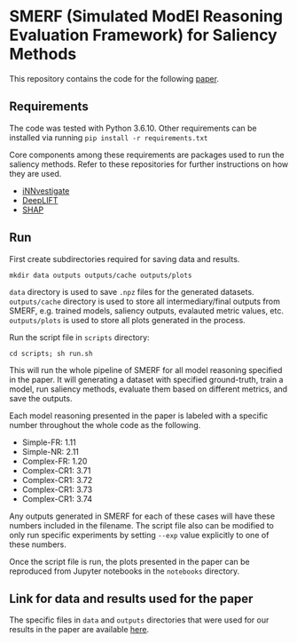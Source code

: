 # SMERF (**S**imulated **M**od**E**l **R**easoning Evaluation **F**ramework) for Saliency Methods

This repository contains the code for the following [paper](https://arxiv.org/abs/2105.06506).

## Requirements

The code was tested with Python 3.6.10. Other requirements can be installed via running ```pip install -r requirements.txt```

Core components among these requirements are packages used to run the saliency methods. 
Refer to these repositories for further instructions on how they are used. 
* [iNNvestigate](https://github.com/albermax/innvestigate)
* [DeepLIFT](https://github.com/kundajelab/deeplift)
* [SHAP](https://github.com/slundberg/shap)

## Run

First create subdirectories required for saving data and results.

```mkdir data outputs outputs/cache outputs/plots```

`data` directory is used to save `.npz` files for the generated datasets.
`outputs/cache` directory is used to store all intermediary/final outputs from SMERF, e.g. trained models, saliency outputs, evalauted metric values, etc.
`outputs/plots` is used to store all plots generated in the process. 

Run the script file in `scripts` directory:

```cd scripts; sh run.sh``` 

This will run the whole pipeline of SMERF for all model reasoning specified in the paper. It will generating a dataset with specified ground-truth, train a model, run saliency methods, evaluate them based on different metrics, and save the outputs. 

Each model reasoning presented in the paper is labeled with a specific number throughout the whole code as the following.

- Simple-FR: 1.11
- Simple-NR: 2.11
- Complex-FR: 1.20
- Complex-CR1: 3.71
- Complex-CR1: 3.72
- Complex-CR1: 3.73
- Complex-CR1: 3.74

Any outputs generated in SMERF for each of these cases will have these numbers included in the filename. The script file also can be modified to only run specific experiments by setting `--exp` value explicitly to one of these numbers.

Once the script file is run, the plots presented in the paper can be reproduced from Jupyter notebooks in the `notebooks` directory.

## Link for data and results used for the paper

The specific files in `data` and `outputs` directories that were used for our results in the paper are available [here](https://drive.google.com/drive/folders/1KzC3QrPYAri4Uyd6HVfoGbPRi3jdaGDO?usp=sharing). 
